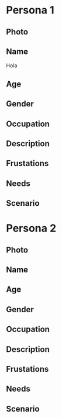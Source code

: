 # Persona 1

## Photo

## Name
Hola

## Age

## Gender

## Occupation

## Description

## Frustations

## Needs

## Scenario


# Persona 2

## Photo

## Name

## Age

## Gender

## Occupation

## Description

## Frustations

## Needs

## Scenario
